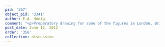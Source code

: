 ```yaml
---
pid: '357'
object_pid: '3341'
author: E.A. Honig
comment: "<p>Preparatory drawing for some of the figures in London, British Museum.</p>"
post_date: June 12, 2012
order: '356'
collection: discussion
---
```

